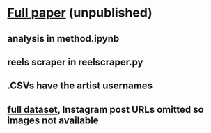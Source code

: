 # [Full paper](https://drive.google.com/file/d/1dYH23NPW_JetYfRcF42nhObRIQhAA7CO/view?usp=sharing) (unpublished)
## analysis in method.ipynb
## reels scraper in reelscraper.py
## .CSVs have the artist usernames
## [full dataset](https://drive.google.com/file/d/1GDB6LHQNgEOz_TaBztNkb5q7p5vQ1PhH/view?usp=sharing), Instagram post URLs omitted so images not available
